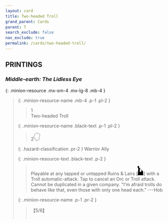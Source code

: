 ```yaml
---
layout: card
title: Two-headed Troll
grand_parent: Cards
parent: T
search_exclude: false
nav_exclude: true
permalink: /cards/two-headed-troll/
---
```


## PRINTINGS


### _Middle-earth: The Lidless Eye_

{: .minion-resource .mx-sm-4 .mx-lg-8 .mb-4 }
> {: .minion-resource-name .mb-4 .p-1 .pl-2 }
> > <div class="hazard-mp">1</div>
> > <div class="card-name">Two-headed Troll</div>
>
> {: .minion-resource-name .black-text .p-1 .pl-2 }
> > 2![](/assets/images/mind.svg)
>
> {: .hazard-classification .pr-2 }
> Warrior Ally
>
> {: .minion-resource-text .black-text .p-2 }
> > Playable at any tapped or untapped Ruins & Lairs \[![](/assets/images/ruinlair.svg)] with a Troll automatic-attack. Tap to cancel an Orc or Troll attack. Cannot be duplicated in a given company.  "I'm afraid trolls do behave like that, even those with only one head each."  ---Hob 
> 
> {: .minion-resource-name .p-1 .pr-2 }
> > <div class="card-shield">【5/8】</div>
> > <div class="card-corruption-white">&nbsp;</div>
